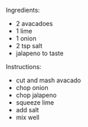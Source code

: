 Ingredients:
- 2 avacadoes
- 1 lime
- 1 onion
- 2 tsp salt
- jalapeno to taste

Instructions:
- cut and mash avacado
- chop onion
- chop jalapeno
- squeeze lime
- add salt
- mix well

